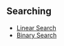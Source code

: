 ## Searching
- [Linear Search](https://github.com/infinity-plus/C-algorithms/blob/master/searching/LinearSearch.c)
- [Binary Search](https://github.com/infinity-plus/C-algorithms/blob/master/searching/BinarySearch.c)
